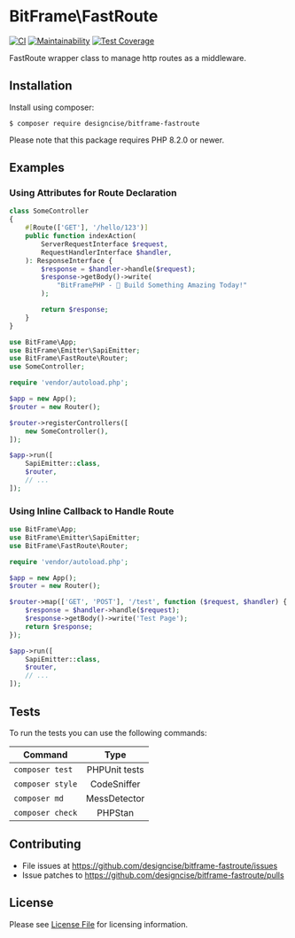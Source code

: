 # BitFrame\FastRoute

[![CI](https://github.com/designcise/bitframe-fastroute/actions/workflows/ci.yml/badge.svg)](https://github.com/designcise/bitframe-fastroute/actions/workflows/ci.yml)
[![Maintainability](https://api.codeclimate.com/v1/badges/b4f08707fc26da971047/maintainability)](https://codeclimate.com/github/designcise/bitframe-fastroute/maintainability)
[![Test Coverage](https://api.codeclimate.com/v1/badges/b4f08707fc26da971047/test_coverage)](https://codeclimate.com/github/designcise/bitframe-fastroute/test_coverage)

FastRoute wrapper class to manage http routes as a middleware.

## Installation

Install using composer:

```
$ composer require designcise/bitframe-fastroute
```

Please note that this package requires PHP 8.2.0 or newer.

## Examples

### Using Attributes for Route Declaration

```php
class SomeController
{
    #[Route(['GET'], '/hello/123')]
    public function indexAction(
        ServerRequestInterface $request,
        RequestHandlerInterface $handler,
    ): ResponseInterface {
        $response = $handler->handle($request);
        $response->getBody()->write(
            "BitFramePHP - 👋 Build Something Amazing Today!"
        );

        return $response;
    }
}
```

```php
use BitFrame\App;
use BitFrame\Emitter\SapiEmitter;
use BitFrame\FastRoute\Router;
use SomeController;

require 'vendor/autoload.php';

$app = new App();
$router = new Router();

$router->registerControllers([
    new SomeController(),
]);

$app->run([
    SapiEmitter::class,
    $router,
    // ...
]);
```

### Using Inline Callback to Handle Route

```php
use BitFrame\App;
use BitFrame\Emitter\SapiEmitter;
use BitFrame\FastRoute\Router;

require 'vendor/autoload.php';

$app = new App();
$router = new Router();

$router->map(['GET', 'POST'], '/test', function ($request, $handler) {
    $response = $handler->handle($request);
    $response->getBody()->write('Test Page');
    return $response;
});

$app->run([
    SapiEmitter::class,
    $router,
    // ...
]);
```

## Tests

To run the tests you can use the following commands:

| Command          | Type            |
| ---------------- |:---------------:|
| `composer test`  | PHPUnit tests   |
| `composer style` | CodeSniffer     |
| `composer md`    | MessDetector    |
| `composer check` | PHPStan         |

## Contributing

* File issues at https://github.com/designcise/bitframe-fastroute/issues
* Issue patches to https://github.com/designcise/bitframe-fastroute/pulls

## License

Please see [License File](LICENSE.md) for licensing information.